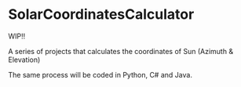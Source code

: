 # SolarCoordinatesCalculator
WIP!!

A series of projects that calculates the coordinates of Sun (Azimuth &amp; Elevation)

The same process will be coded in Python, C# and Java.
